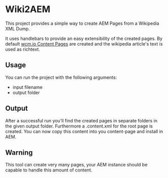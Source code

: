 Wiki2AEM
=======================================

This project provides a simple way to create AEM Pages from a Wikipedia XML Dump.

It uses handlebars to provide an easy extensibility of the created pages. By default [wcm.io Content Pages](http://wcm.io/samples/) are created and the wikipedia article's text is used as richtext.


## Usage

You can run the project with the following arguments:

* input filename
* output folder

## Output

After a successful run you'll find the created pages in separate folders in the given output folder. Furthermore a .content.xml for the root page is created. You can now copy this content into you content-page and install in AEM.


## Warning

This tool can create very many pages, your AEM instance should be capable to handle this amount of content.

